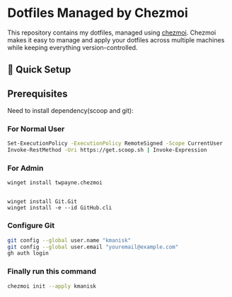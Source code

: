 # Dotfiles Managed by Chezmoi

This repository contains my dotfiles, managed using [chezmoi](https://www.chezmoi.io). Chezmoi makes it easy to manage and apply your dotfiles across multiple machines while keeping everything version-controlled.

## 🚀 Quick Setup

## Prerequisites

Need to install dependency(scoop and git):

### For Normal User
```bash
Set-ExecutionPolicy -ExecutionPolicy RemoteSigned -Scope CurrentUser
Invoke-RestMethod -Uri https://get.scoop.sh | Invoke-Expression
```
### For Admin
```bash
winget install twpayne.chezmoi
```
```

winget install Git.Git
winget install -e --id GitHub.cli
```
### Configure Git
```bash
git config --global user.name "kmanisk" 
git config --global user.email "youremail@example.com"
gh auth login
```
### Finally run this command
```bash
chezmoi init --apply kmanisk
```


